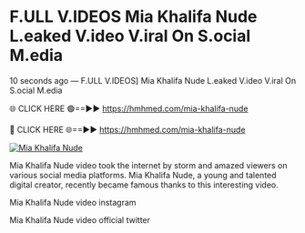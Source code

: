 # F.ULL V.IDEOS Mia Khalifa Nude L.eaked V.ideo V.iral On S.ocial M.edia

10 seconds ago — F.ULL V.IDEOS] Mia Khalifa Nude L.eaked V.ideo V.iral On S.ocial M.edia

🌐 CLICK HERE 🟢==►► https://hmhmed.com/mia-khalifa-nude

🔴 CLICK HERE 🌐==►► https://hmhmed.com/mia-khalifa-nude

[![Mia Khalifa Nude](https://i.imgur.com/dJHk4Zq.gif)](https://hmhmed.com/mia-khalifa-nude)

Mia Khalifa Nude video took the internet by storm and amazed viewers on various social media platforms. Mia Khalifa Nude, a young and talented digital creator, recently became famous thanks to this interesting video.

Mia Khalifa Nude video instagram

Mia Khalifa Nude video official twitter